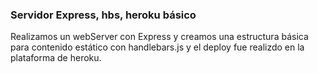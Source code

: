 ### Servidor Express, hbs, heroku básico

Realizamos un webServer con Express y creamos una estructura básica para contenido estático con handlebars.js y el deploy fue realizdo en la plataforma de heroku. 
